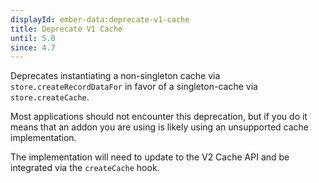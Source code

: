 ```yaml
---
displayId: ember-data:deprecate-v1-cache
title: Deprecate V1 Cache
until: 5.0
since: 4.7
---
```


Deprecates instantiating a non-singleton cache via `store.createRecordDataFor` in favor of a singleton-cache via `store.createCache`.

Most applications should not encounter this deprecation, but if you do it means that an addon you are using is likely using an unsupported cache implementation.

The implementation will need to update to the V2 Cache API and be integrated via the `createCache` hook.
